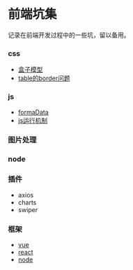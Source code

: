 # 前端坑集

记录在前端开发过程中的一些坑，留以备用。

### css
* [盒子模型](/box-model.md)
* [table的border问题](/box-model.md)

### js
* [formaData](/box-model.md)
* [js运行机制](/box-model.md)

### 图片处理


### node

### 插件
* axios
* charts
* swiper

### 框架

* [vue](/vue.md)
* [react](/react.md)
* [node](/node)



